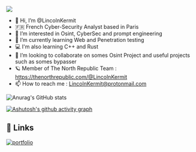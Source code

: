![](https://komarev.com/ghpvc/?username=LincolnKermit&color=blue)
- 👋 Hi, I’m @LincolnKermit
- 🇫🇷 French Cyber-Security Analyst based in Paris
- 👀 I’m interested in Osint, CyberSec and prompt engineering  
- 🌱 I’m currently learning Web and Penetration testing
- 💻 I'm also learning C++ and Rust
- 💞️ I’m looking to collaborate on somes Osint Project and useful projects such as somes bypasser
- 🪐 Member of The North Republic Team : https://thenorthrepublic.com/@LincolnKermit
- 📫 How to reach me : LincolnKermit@protonmail.com

![Anurag's GitHub stats](https://github-readme-stats.vercel.app/api?username=LincolnKermit&theme=shadow_green&show_icons=true)

[![Ashutosh's github activity graph](https://github-readme-activity-graph.vercel.app/graph?username=LincolnKermit&theme=react-dark)](https://github.com/ashutosh00710/github-readme-activity-graph)


## 🔗 Links
[![portfolio](https://img.shields.io/badge/my_portfolio-000?style=for-the-badge&logo=ko-fi&logoColor=white)](https://thenorthrepublic.com/@lincolnkermit)









